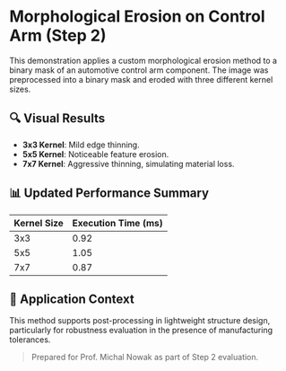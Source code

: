 
# Morphological Erosion on Control Arm (Step 2)

This demonstration applies a custom morphological erosion method to a binary mask of an automotive control arm component. The image was preprocessed into a binary mask and eroded with three different kernel sizes.

## 🔍 Visual Results

- **3x3 Kernel**: Mild edge thinning.
- **5x5 Kernel**: Noticeable feature erosion.
- **7x7 Kernel**: Aggressive thinning, simulating material loss.

## 📊 Updated Performance Summary

| Kernel Size | Execution Time (ms) |
|-------------|---------------------|
| 3x3         | 0.92                |
| 5x5         | 1.05                |
| 7x7         | 0.87                |

## 🧩 Application Context

This method supports post-processing in lightweight structure design, particularly for robustness evaluation in the presence of manufacturing tolerances.

> Prepared for Prof. Michal Nowak as part of Step 2 evaluation.
